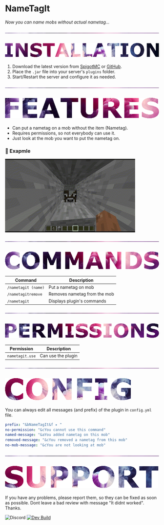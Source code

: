 # NameTagIt     
*Now you can name mobs without actual nametag...*  

![](https://github.com/wejkey/SoneMC/raw/main/images/images2/separator.png)


## ![Installation](https://github.com/wejkey/SoneMC/raw/main/images/images2/Installation.png)  
1. Download the latest version from [SpigotMC](#) or [GitHub](#).  
2. Place the `.jar` file into your server's `plugins` folder.  
3. Start/Restart the server and configure it as needed.  

![](https://github.com/wejkey/SoneMC/raw/main/images/images2/separator.png)


## ![Features](https://github.com/wejkey/SoneMC/raw/main/images/images2/Features.png)

- Can put a nametag on a mob without the item (Nametag).
- Requires permissions, so not everybody can use it.
- Just look at the mob you want to put the nametag on.

### 🎥 Exapmle
![NametagIt GIF](https://github.com/wejkey/SoneMC/raw/main/images/gifs/nametagit.gif)


![](https://github.com/wejkey/SoneMC/raw/main/images/images2/separator.png)

## ![Commands](https://github.com/wejkey/SoneMC/raw/main/images/images2/Commands.png)  
| Command | Description |
|---------|------------|
| `/nametagit (name)` | Put a nametag on mob |
| `/nametagitremove` | Removes nametag from the mob |
| `/nametagit` | Displays plugin's commands |

![](https://github.com/wejkey/SoneMC/raw/main/images/images2/separator.png)


## ![Permissions](https://github.com/wejkey/SoneMC/raw/main/images/images2/Permissions.png)  

| Permission | Description |
|------------|-------------|
| `nametagit.use` | Can use the plugin |

![](https://github.com/wejkey/SoneMC/raw/main/images/images2/separator.png)


## ![Configuration](https://github.com/wejkey/SoneMC/raw/main/images/images2/Config.png)

You can always edit all messages (and prefix) of the plugin in `config.yml` file.

```yaml
prefix: "&bNameTagIt&f ▸ "
no-permission: "&cYou cannot use this command"
named-message: "&aYou added nametag on this mob"
removed-message: "&cYou removed a nametag from this mob"
no-mob-message: "&cYou are not looking at mob"
```

![](https://github.com/wejkey/SoneMC/raw/main/images/images2/separator.png)

## ![Support](https://github.com/wejkey/SoneMC/raw/main/images/images2/Support.png)

If you have any problems, please report them, so they can be fixed as soon as possible. Dont leave a bad review with message "It didnt worked". Thanks.

![Discord](https://img.shields.io/discord/1340050728764575815?style=for-the-badge)
[![Dev Build](https://img.shields.io/badge/Download-Development%20Build-orange?style=for-the-badge&logo=github)](https://github.com/wejkey/NameTagIt/actions/workflows/build.yml)  




